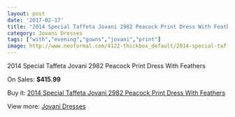 ```yaml
---
layout: post
date: '2017-02-17'
title: "2014 Special Taffeta Jovani 2982 Peacock Print Dress With Feathers"
category: Jovani Dresses
tags: ["with","evening","gowns","jovani","print"]
image: http://www.neoformal.com/4122-thickbox_default/2014-special-taffeta-jovani-2982-peacock-print-dress-with-feathers.jpg
---
```

2014 Special Taffeta Jovani 2982 Peacock Print Dress With Feathers

On Sales: **$415.99**
<a href="https://www.neoformal.com/en/jovani-dresses/1540-2014-special-taffeta-jovani-2982-peacock-print-dress-with-feathers.html"><amp-img layout="responsive" width="600" height="600" src="//www.neoformal.com/4122-thickbox_default/2014-special-taffeta-jovani-2982-peacock-print-dress-with-feathers.jpg" alt="2014 Special Taffeta Jovani 2982 Peacock Print Dress With Feathers 0" /></a>
<a href="https://www.neoformal.com/en/jovani-dresses/1540-2014-special-taffeta-jovani-2982-peacock-print-dress-with-feathers.html"><amp-img layout="responsive" width="600" height="600" src="//www.neoformal.com/4123-thickbox_default/2014-special-taffeta-jovani-2982-peacock-print-dress-with-feathers.jpg" alt="2014 Special Taffeta Jovani 2982 Peacock Print Dress With Feathers 1" /></a>

Buy it: [2014 Special Taffeta Jovani 2982 Peacock Print Dress With Feathers](https://www.neoformal.com/en/jovani-dresses/1540-2014-special-taffeta-jovani-2982-peacock-print-dress-with-feathers.html "2014 Special Taffeta Jovani 2982 Peacock Print Dress With Feathers")

View more: [Jovani Dresses](https://www.neoformal.com/en/15-jovani-dresses "Jovani Dresses")